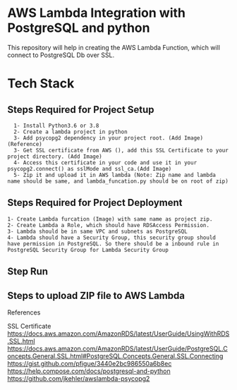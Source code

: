# AWS Lambda Integration with PostgreSQL and python

This repository will help in creating the AWS Lambda Function, which will connect to PostgreSQL Db over SSL.

# Tech Stack 


## Steps Required for Project Setup
      1- Install Python3.6 or 3.8
      2- Create a lambda project in python
      3- Add psycopg2 dependency in your project root. (Add Image) (Reference)
      3- Get SSL certificate from AWS (), add this SSL Certificate to your project directory. (Add Image)
      4- Access this certificate in your code and use it in your psycopg2.connect() as sslMode and ssl_ca.(Add Image)
      5- Zip it and upload it in AWS lambda (Note: Zip name and lambda name should be same, and lambda_funcation.py should be on root of zip)

## Steps Required for Project Deployment
    1- Create Lambda furcation (Image) with same name as project zip.
    2- Create Lambda a Role, which should have RDSAccess Permission. 
    3- Lambda should be in same VPC and subnets as PostgreSQL
    4- Lambda should have a Security Group, this security group should have permission in PostgreSQL. So there should be a inbound rule in PostgreSQL Security Group for Lambda Security Group 
    
 ## Step Run 
 
 ## Steps to upload ZIP file to AWS Lambda
 
 
 References 
 
 SSL Certificate 
             https://docs.aws.amazon.com/AmazonRDS/latest/UserGuide/UsingWithRDS.SSL.html
             https://docs.aws.amazon.com/AmazonRDS/latest/UserGuide/PostgreSQL.Concepts.General.SSL.html#PostgreSQL.Concepts.General.SSL.Connecting
             https://gist.github.com/pfigue/3440e2bc986550a6b8ec
             https://help.compose.com/docs/postgresql-and-python
             https://github.com/jkehler/awslambda-psycopg2
 




